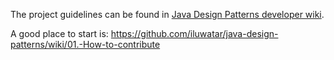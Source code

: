 The project guidelines can be found in [Java Design Patterns developer wiki](https://github.com/iluwatar/java-design-patterns/wiki).

A good place to start is: https://github.com/iluwatar/java-design-patterns/wiki/01.-How-to-contribute
